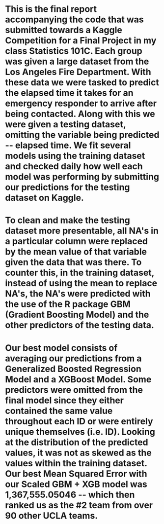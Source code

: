 # This is the final report accompanying the code that was submitted towards a Kaggle Competition for a Final Project in my class Statistics 101C. Each group was given a large dataset from the Los Angeles Fire Department. With these data we were tasked to predict the elapsed time it takes for an emergency responder to arrive after being contacted. Along with this we were given a testing dataset, omitting the variable being predicted -- elapsed time. We fit several models using the training dataset and checked daily how well each model was performing by submitting our predictions for the testing dataset on Kaggle. 

# To clean and make the testing dataset more presentable, all NA's in a particular column were replaced by the mean value of that variable given the data that was there. To counter this, in the training dataset, instead of using the mean to replace NA's, the NA's were predicted with the use of the R package GBM (Gradient Boosting Model) and the other predictors of the testing data. 

# Our best model consists of averaging our predictions from a Generalized Boosted Regression Model and a XGBoost Model. Some predictors were omitted from the final model since they either contained the same value throughout each ID or were entirely unique themselves (i.e. ID). Looking at the distribution of the predicted values, it was not as skewed as the values within the training dataset. Our best Mean Squared Error with our Scaled GBM + XGB model was 1,367,555.05046 -- which then ranked us as the #2 team from over 90 other UCLA teams.
